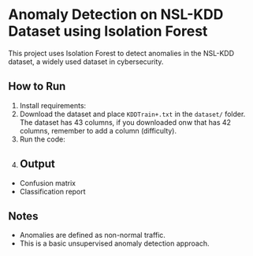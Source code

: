 # Anomaly Detection on NSL-KDD Dataset using Isolation Forest 

This project uses Isolation Forest to detect anomalies in the NSL-KDD dataset, a widely used dataset in cybersecurity.

## How to Run

1. Install requirements:
2. Download the dataset and place `KDDTrain+.txt` in the `dataset/` folder. The dataset has 43 columns, if you downloaded onw that has 42 columns, remember to add a column (difficulty). 
3. Run the code:
4. ## Output
- Confusion matrix
- Classification report
  
## Notes
- Anomalies are defined as non-normal traffic.
- This is a basic unsupervised anomaly detection approach.
